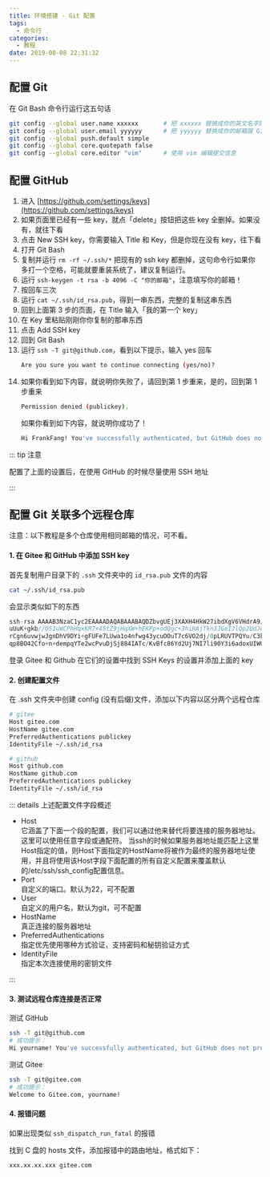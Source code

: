 ```yaml
---
title: 环境搭建 - Git 配置
tags:
  - 命令行
categories:
  - 教程
date: 2019-08-08 22:31:32
---
```


## 配置 Git

在 Git Bash 命令行运行这五句话

```sh
git config --global user.name xxxxxx       # 把 xxxxxx 替换成你的英文名字随便什么都行
git config --global user.email yyyyyy      # 把 yyyyyy 替换成你的邮箱跟 GitHub 不一致也行
git config --global push.default simple
git config --global core.quotepath false
git config --global core.editor "vim"      # 使用 vim 编辑提交信息
```

## 配置 GitHub

1. 进入 [https://github.com/settings/keys](https://github.com/settings/keys)
2. 如果页面里已经有一些 key，就点「delete」按钮把这些 key 全删掉。如果没有，就往下看
3. 点击 New SSH key，你需要输入 Title 和 Key，但是你现在没有 key，往下看
4. 打开 Git Bash
5. 复制并运行 `rm -rf ~/.ssh/*` 把现有的 ssh key 都删掉，这句命令行如果你多打一个空格，可能就要重装系统了，建议复制运行。
6. 运行 `ssh-keygen -t rsa -b 4096 -C "你的邮箱"`，注意填写你的邮箱！
7. 按回车三次
8. 运行 `cat ~/.ssh/id_rsa.pub`，得到一串东西，完整的复制这串东西
9. 回到上面第 3 步的页面，在 Title 输入「我的第一个 key」
10. 在 Key 里粘贴刚刚你你复制的那串东西
11. 点击 Add SSH key
12. 回到 Git Bash
13. 运行 `ssh -T git@github.com`，看到以下提示，输入 yes 回车
    ```sh
    Are you sure you want to continue connecting (yes/no)?
    ```
14. 如果你看到如下内容，就说明你失败了，请回到第 1 步重来，是的，回到第 1 步重来
    ```sh
    Permission denied (publickey).
    ```
    如果你看到如下内容，就说明你成功了！
    ```sh
    Hi FrankFang! You've successfully authenticated, but GitHub does not provide shell access.
    ```

::: tip 注意

配置了上面的设置后，在使用 GitHub 的时候尽量使用 SSH 地址

:::


## 配置 Git 关联多个远程仓库

注意：以下教程是多个仓库使用相同邮箱的情况，可不看。

#### 1. 在 Gitee 和 GitHub 中添加 SSH key

首先复制用户目录下的 `.ssh` 文件夹中的 `id_rsa.pub` 文件的内容

```sh
cat ~/.ssh/id_rsa.pub
```

会显示类似如下的东西

```csharp
ssh-rsa AAAAB3NzaC1yc2EAAAADAQABAAABAQDZbvgUEj3XAXH4HkW27ibdXgV6VHdrA9/WdSDHtiiC55mjPvxj3OtPxIbpeJmhWyHiJWR6
uUuK+gkb//O51uWCPhHqxKR7+45tZ9jHqXW+hEKPp+odQgc+3hiHAjTkn3JGeIJlQp2UdJCDHBrp+kcgVeg91+y7cU3ufaUQ/hpD
rCgn6uvwjwJgnDhV9DYi+gFUFe7LUwa1o4nfwg43ycuOOuT7c6VO2dj/0pLRUVTPQYu/C3kaaPVedir7mKIu/dM6Ec44bhYTp1Dq
qp8BO42Cfo+n+dempqYTe2wcPvuDjSj884IATc/KvBfc86Yd2Uj7NI7li90Y3i6adoxUIWQh xxx@xxx.com
```

登录 Gitee 和 Github 在它们的设置中找到 SSH Keys 的设置并添加上面的 key

#### 2. 创建配置文件

在 .ssh 文件夹中创建 config (没有后缀)文件，添加以下内容以区分两个远程仓库

```sh
# gitee
Host gitee.com
HostName gitee.com
PreferredAuthentications publickey
IdentityFile ~/.ssh/id_rsa

# github
Host github.com
HostName github.com
PreferredAuthentications publickey
IdentityFile ~/.ssh/id_rsa
```

::: details 上述配置文件字段概述 

- Host<br>
   它涵盖了下面一个段的配置，我们可以通过他来替代将要连接的服务器地址。
   这里可以使用任意字段或通配符。
   当ssh的时候如果服务器地址能匹配上这里Host指定的值，则Host下面指定的HostName将被作为最终的服务器地址使用，并且将使用该Host字段下面配置的所有自定义配置来覆盖默认的/etc/ssh/ssh_config配置信息。
- Port<br>
   自定义的端口。默认为22，可不配置
- User<br>
   自定义的用户名，默认为git，可不配置
- HostName<br>
   真正连接的服务器地址
- PreferredAuthentications<br>
   指定优先使用哪种方式验证，支持密码和秘钥验证方式
- IdentityFile<br>
   指定本次连接使用的密钥文件

:::

#### 3. 测试远程仓库连接是否正常

测试 GitHub

```sh
ssh -T git@github.com
# 成功提示：
Hi yourname! You've successfully authenticated, but GitHub does not provide shell access.
```

测试 Gitee

```sh
ssh -T git@gitee.com
# 成功提示：
Welcome to Gitee.com, yourname!
```

#### 4. 报错问题

如果出现类似 `ssh_dispatch_run_fatal` 的报错

找到 C 盘的 hosts 文件，添加报错中的路由地址，格式如下：

```
xxx.xx.xx.xxx gitee.com
```